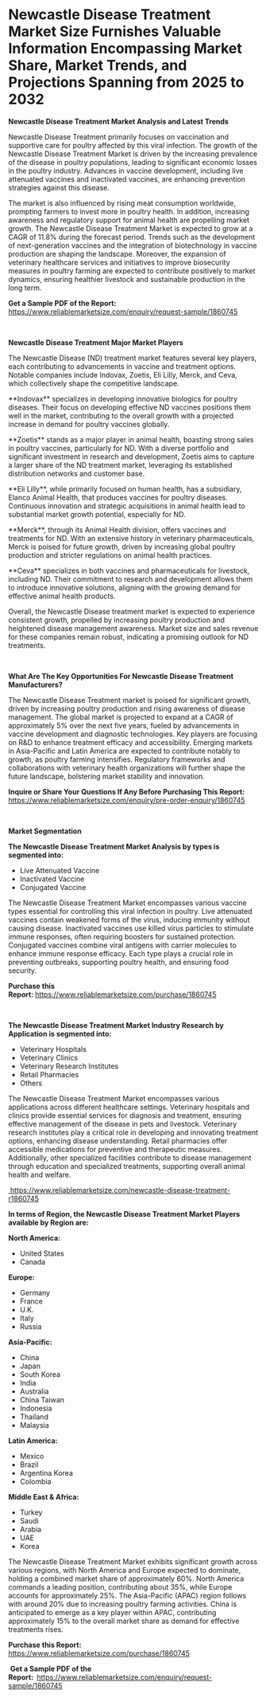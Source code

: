 <p><h1>Newcastle Disease Treatment Market Size Furnishes Valuable Information Encompassing Market Share, Market Trends, and Projections Spanning from 2025 to 2032</h1></p><p><strong>Newcastle Disease Treatment Market Analysis and Latest Trends</strong></p>
<p><p>Newcastle Disease Treatment primarily focuses on vaccination and supportive care for poultry affected by this viral infection. The growth of the Newcastle Disease Treatment Market is driven by the increasing prevalence of the disease in poultry populations, leading to significant economic losses in the poultry industry. Advances in vaccine development, including live attenuated vaccines and inactivated vaccines, are enhancing prevention strategies against this disease.</p><p>The market is also influenced by rising meat consumption worldwide, prompting farmers to invest more in poultry health. In addition, increasing awareness and regulatory support for animal health are propelling market growth. The Newcastle Disease Treatment Market is expected to grow at a CAGR of 11.8% during the forecast period. Trends such as the development of next-generation vaccines and the integration of biotechnology in vaccine production are shaping the landscape. Moreover, the expansion of veterinary healthcare services and initiatives to improve biosecurity measures in poultry farming are expected to contribute positively to market dynamics, ensuring healthier livestock and sustainable production in the long term.</p></p>
<p><strong>Get a Sample PDF of the Report:&nbsp;</strong> <a href="https://www.reliablemarketsize.com/enquiry/request-sample/1860745?utm_campaign=1103&utm_medium=2&utm_source=Github&utm_content=ia&utm_term=13042025&utm_id=newcastle-disease-treatment">https://www.reliablemarketsize.com/enquiry/request-sample/1860745</a></p>
<p>&nbsp;</p>
<p><strong>Newcastle Disease Treatment Major Market Players</strong></p>
<p><p>The Newcastle Disease (ND) treatment market features several key players, each contributing to advancements in vaccine and treatment options. Notable companies include Indovax, Zoetis, Eli Lilly, Merck, and Ceva, which collectively shape the competitive landscape.</p><p>**Indovax** specializes in developing innovative biologics for poultry diseases. Their focus on developing effective ND vaccines positions them well in the market, contributing to the overall growth with a projected increase in demand for poultry vaccines globally.</p><p>**Zoetis** stands as a major player in animal health, boasting strong sales in poultry vaccines, particularly for ND. With a diverse portfolio and significant investment in research and development, Zoetis aims to capture a larger share of the ND treatment market, leveraging its established distribution networks and customer base.</p><p>**Eli Lilly**, while primarily focused on human health, has a subsidiary, Elanco Animal Health, that produces vaccines for poultry diseases. Continuous innovation and strategic acquisitions in animal health lead to substantial market growth potential, especially for ND.</p><p>**Merck**, through its Animal Health division, offers vaccines and treatments for ND. With an extensive history in veterinary pharmaceuticals, Merck is poised for future growth, driven by increasing global poultry production and stricter regulations on animal health practices.</p><p>**Ceva** specializes in both vaccines and pharmaceuticals for livestock, including ND. Their commitment to research and development allows them to introduce innovative solutions, aligning with the growing demand for effective animal health products.</p><p>Overall, the Newcastle Disease treatment market is expected to experience consistent growth, propelled by increasing poultry production and heightened disease management awareness. Market size and sales revenue for these companies remain robust, indicating a promising outlook for ND treatments.</p></p>
<p>&nbsp;</p>
<p><strong>What Are The Key Opportunities For Newcastle Disease Treatment Manufacturers?</strong></p>
<p><p>The Newcastle Disease Treatment market is poised for significant growth, driven by increasing poultry production and rising awareness of disease management. The global market is projected to expand at a CAGR of approximately 5% over the next five years, fueled by advancements in vaccine development and diagnostic technologies. Key players are focusing on R&D to enhance treatment efficacy and accessibility. Emerging markets in Asia-Pacific and Latin America are expected to contribute notably to growth, as poultry farming intensifies. Regulatory frameworks and collaborations with veterinary health organizations will further shape the future landscape, bolstering market stability and innovation.</p></p>
<p><strong>Inquire or Share Your Questions If Any Before Purchasing This Report:</strong> <a href="https://www.reliablemarketsize.com/enquiry/pre-order-enquiry/1860745?utm_campaign=1103&utm_medium=2&utm_source=Github&utm_content=ia&utm_term=13042025&utm_id=newcastle-disease-treatment">https://www.reliablemarketsize.com/enquiry/pre-order-enquiry/1860745</a></p>
<p>&nbsp;</p>
<p><strong>Market Segmentation</strong></p>
<p><strong>The Newcastle Disease Treatment Market Analysis by types is segmented into:</strong></p>
<p><ul><li>Live Attenuated Vaccine</li><li>Inactivated Vaccine</li><li>Conjugated Vaccine</li></ul></p>
<p><p>The Newcastle Disease Treatment Market encompasses various vaccine types essential for controlling this viral infection in poultry. Live attenuated vaccines contain weakened forms of the virus, inducing immunity without causing disease. Inactivated vaccines use killed virus particles to stimulate immune responses, often requiring boosters for sustained protection. Conjugated vaccines combine viral antigens with carrier molecules to enhance immune response efficacy. Each type plays a crucial role in preventing outbreaks, supporting poultry health, and ensuring food security.</p></p>
<p><strong>Purchase this Report:&nbsp;</strong><a href="https://www.reliablemarketsize.com/purchase/1860745?utm_campaign=1103&utm_medium=2&utm_source=Github&utm_content=ia&utm_term=13042025&utm_id=newcastle-disease-treatment">https://www.reliablemarketsize.com/purchase/1860745</a></p>
<p>&nbsp;</p>
<p><strong>The Newcastle Disease Treatment Market Industry Research by Application is segmented into:</strong></p>
<p><ul><li>Veterinary Hospitals</li><li>Veterinary Clinics</li><li>Veterinary Research Institutes</li><li>Retail Pharmacies</li><li>Others</li></ul></p>
<p><p>The Newcastle Disease Treatment Market encompasses various applications across different healthcare settings. Veterinary hospitals and clinics provide essential services for diagnosis and treatment, ensuring effective management of the disease in pets and livestock. Veterinary research institutes play a critical role in developing and innovating treatment options, enhancing disease understanding. Retail pharmacies offer accessible medications for preventive and therapeutic measures. Additionally, other specialized facilities contribute to disease management through education and specialized treatments, supporting overall animal health and welfare.</p></p>
<p><a href="https://www.reliablemarketsize.com/newcastle-disease-treatment-r1860745?utm_campaign=1103&utm_medium=2&utm_source=Github&utm_content=ia&utm_term=13042025&utm_id=newcastle-disease-treatment">&nbsp;https://www.reliablemarketsize.com/newcastle-disease-treatment-r1860745</a></p>
<p><strong>In terms of Region, the Newcastle Disease Treatment Market Players available by Region are:</strong></p>
<p>
    <p> <strong> North America: </strong>
        <ul>
            <li>United States</li>
            <li>Canada</li>
        </ul>
        </p> 
    <p> <strong> Europe: </strong>
        <ul>
            <li>Germany</li>
            <li>France</li>
            <li>U.K.</li>
            <li>Italy</li>
            <li>Russia</li>
        </ul>
        </p> 
    <p> <strong> Asia-Pacific: </strong>
        <ul>
            <li>China</li>
            <li>Japan</li>
            <li>South Korea</li>
            <li>India</li>
            <li>Australia</li>
            <li>China Taiwan</li>
            <li>Indonesia</li>
            <li>Thailand</li>
            <li>Malaysia</li>
        </ul>
        </p> 
    <p> <strong> Latin America: </strong>
        <ul>
            <li>Mexico</li>
            <li>Brazil</li>
            <li>Argentina Korea</li>
            <li>Colombia</li>
        </ul>
        </p> 
    <p> <strong> Middle East & Africa: </strong>
        <ul>
            <li>Turkey</li>
            <li>Saudi</li>
            <li>Arabia</li>
            <li>UAE</li>
            <li>Korea</li>
        </ul>
    </p>
    </p>
<p><p>The Newcastle Disease Treatment Market exhibits significant growth across various regions, with North America and Europe expected to dominate, holding a combined market share of approximately 60%. North America commands a leading position, contributing about 35%, while Europe accounts for approximately 25%. The Asia-Pacific (APAC) region follows with around 20% due to increasing poultry farming activities. China is anticipated to emerge as a key player within APAC, contributing approximately 15% to the overall market share as demand for effective treatments rises.</p></p>
<p><strong>Purchase this Report: </strong><a href="https://www.reliablemarketsize.com/purchase/1860745?utm_campaign=1103&utm_medium=2&utm_source=Github&utm_content=ia&utm_term=13042025&utm_id=newcastle-disease-treatment">https://www.reliablemarketsize.com/purchase/1860745</a></p>
<p>&nbsp;<strong>Get a Sample PDF of the Report:&nbsp;&nbsp;</strong><a href="https://www.reliablemarketsize.com/enquiry/request-sample/1860745?utm_campaign=1103&utm_medium=2&utm_source=Github&utm_content=ia&utm_term=13042025&utm_id=newcastle-disease-treatment">https://www.reliablemarketsize.com/enquiry/request-sample/1860745</a></p>
<p><strong></strong></p>
<p><p></p><p></p><p></p></p>
